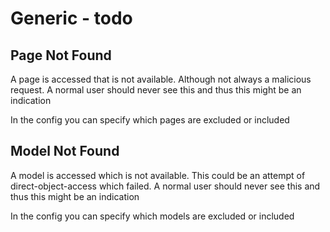 # Generic - todo
## Page Not Found
A page is accessed that is not available. Although not always a malicious request. A normal user should never see this and thus this might be an indication

In the config you can specify which pages are excluded or included

## Model Not Found
A model is accessed which is not available. This could be an attempt of direct-object-access which failed. A normal user should never see this and thus this might be an indication

In the config you can specify which models are excluded or included
